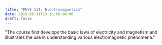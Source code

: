 ```yaml
---
title: "PHYS 114: Electromagnetism"
date: 2019-08-31T13:15:58-04:00
draft: false
---
```

"The course first develops the basic laws of electricity and magnetism and illustrates the use in understanding various electromagnetic phenomena."
<!--more-->
